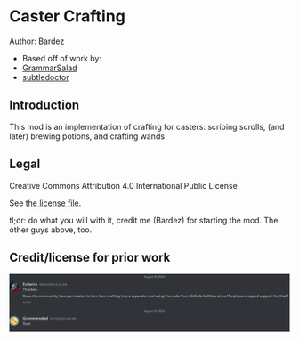 # Caster Crafting
Author: [Bardez](https://github.com/BardezAnAvatar)
- Based off of work by:
- [GrammarSalad](https://github.com/Grammarsalad)
- [subtledoctor](https://github.com/subtledoctor)


## Introduction
This mod is an implementation of crafting for casters: scribing scrolls, (and later) brewing potions, and crafting wands


## Legal
Creative Commons Attribution 4.0 International Public License

See [the license file](LICENSE.md).

tl;dr: do what you will with it, credit me (Bardez) for starting the mod. The other guys above, too.


## Credit/license for prior work
![image](./.markdown-assets/license-allowed.png)
